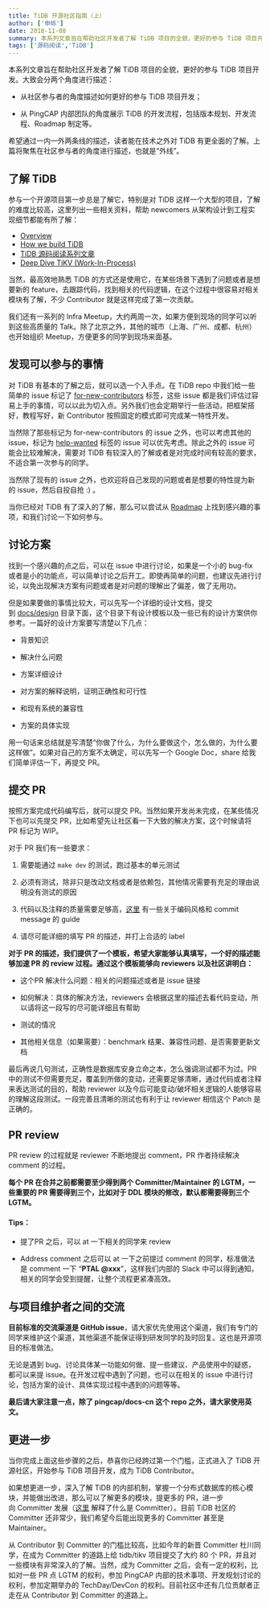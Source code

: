 ```yaml
---
title: TiDB 开源社区指南（上）
author: ['申砾']
date: 2018-11-08
summary: 本系列文章旨在帮助社区开发者了解 TiDB 项目的全貌，更好的参与 TiDB 项目开发。上篇会聚焦在社区参与者的角度，描述如何更好的参与 TiDB 项目开发。
tags: ['源码阅读','TiDB']
---
```



本系列文章旨在帮助社区开发者了解 TiDB 项目的全貌，更好的参与 TiDB 项目开发。大致会分两个角度进行描述：

* 从社区参与者的角度描述如何更好的参与 TiDB 项目开发；

* 从 PingCAP 内部团队的角度展示 TiDB 的开发流程，包括版本规划、开发流程、Roadmap 制定等。

希望通过一内一外两条线的描述，读者能在技术之外对 TiDB 有更全面的了解。上篇将聚焦在社区参与者的角度进行描述，也就是“外线”。

## 了解 TiDB

参与一个开源项目第一步总是了解它，特别是对 TiDB 这样一个大型的项目，了解的难度比较高，这里列出一些相关资料，帮助 newcomers 从架构设计到工程实现细节都能有所了解：

* [Overview](https://github.com/pingcap/docs#tidb-introduction)
* [How we build TiDB](https://pingcap.com/blog/2016-10-17-how-we-build-tidb/)
* [TiDB 源码阅读系列文章](https://pingcap.com/blog-cn/#%E6%BA%90%E7%A0%81%E9%98%85%E8%AF%BB)
* [Deep Dive TiKV (Work-In-Process)](https://tikv.github.io/deep-dive-tikv/book/)

当然，最高效地熟悉 TiDB 的方式还是使用它，在某些场景下遇到了问题或者是想要新的 feature，去跟踪代码，找到相关的代码逻辑，在这个过程中很容易对相关模块有了解，不少 Contributor 就是这样完成了第一次贡献。 

我们还有一系列的 Infra Meetup，大约两周一次，如果方便到现场的同学可以听到这些高质量的 Talk。除了北京之外，其他的城市（上海、广州、成都、杭州）也开始组织 Meetup，方便更多的同学到现场来面基。

## 发现可以参与的事情

对 TiDB 有基本的了解之后，就可以选一个入手点。在 TiDB repo 中我们给一些简单的 issue 标记了 [for-new-contributors](https://github.com/pingcap/tidb/issues?q=is%3Aissue+is%3Aopen+label%3A%22for+new+contributors%22) 标签，这些 issue 都是我们评估过容易上手的事情，可以以此为切入点。另外我们也会定期举行一些活动，把框架搭好，教程写好，新 Contributor 按照固定的模式即可完成某一特性开发。

当然除了那些标记为 for-new-contributors 的 issue 之外，也可以考虑其他的 issue，标记为 [help-wanted](https://github.com/pingcap/tidb/issues?q=is%3Aissue+is%3Aopen+label%3A%22help+wanted%22) 标签的 issue 可以优先考虑。除此之外的 issue 可能会比较难解决，需要对 TiDB 有较深入的了解或者是对完成时间有较高的要求，不适合第一次参与的同学。

当然除了现有的 issue 之外，也欢迎将自己发现的问题或者是想要的特性提为新的 issue，然后自投自抢 :) 。 

当你已经对 TiDB 有了深入的了解，那么可以尝试从 [Roadmap](https://github.com/pingcap/docs/blob/master/ROADMAP.md) 上找到感兴趣的事项，和我们讨论一下如何参与。

## 讨论方案

找到一个感兴趣的点之后，可以在 issue 中进行讨论，如果是一个小的 bug-fix 或者是小的功能点，可以简单讨论之后开工。即使再简单的问题，也建议先进行讨论，以免出现解决方案有问题或者是对问题的理解出了偏差，做了无用功。

但是如果要做的事情比较大，可以先写一个详细的设计文档，提交到 [docs/design](https://github.com/pingcap/tidb/tree/master/docs/design) 目录下面，这个目录下有设计模板以及一些已有的设计方案供你参考。一篇好的设计方案要写清楚以下几点：

*   背景知识

*   解决什么问题

*   方案详细设计

*   对方案的解释说明，证明正确性和可行性

*   和现有系统的兼容性

*   方案的具体实现 

用一句话来总结就是写清楚“你做了什么，为什么要做这个，怎么做的，为什么要这样做”。如果对自己的方案不太确定，可以先写一个 Google Doc，share 给我们简单评估一下，再提交 PR。

## 提交 PR

按照方案完成代码编写后，就可以提交 PR。当然如果开发尚未完成，在某些情况下也可以先提交 PR，比如希望先让社区看一下大致的解决方案，这个时候请将 PR 标记为 WIP。

对于 PR 我们有一些要求：

1. 需要能通过 `make dev` 的测试，跑过基本的单元测试

2. 必须有测试，除非只是改动文档或者是依赖包，其他情况需要有充足的理由说明没有测试的原因

3. 代码以及注释的质量需要足够高，[这里](https://github.com/pingcap/community/blob/master/CONTRIBUTING.md#code-style) 有一些关于编码风格和 commit message 的 guide

4. 请尽可能详细的填写 PR 的描述，并打上合适的 label

**对于 PR 的描述，我们提供了一个模板，希望大家能够认真填写，一个好的描述能够加速 PR 的 review 过程。通过这个模板能够向 reviewers 以及社区讲明白：**

* 这个PR 解决什么问题：相关的问题描述或者是 issue 链接

* 如何解决：具体的解决方法，reviewers 会根据这里的描述去看代码变动，所以请将这一段写的尽可能详细且有帮助

* 测试的情况

* 其他相关信息（如果需要）：benchmark 结果、兼容性问题、是否需要更新文档

最后再说几句测试，正确性是数据库安身立命之本，怎么强调测试都不为过。PR 中的测试不但需要充足，覆盖到所做的变动，还需要足够清晰，通过代码或者注释来表达测试的目的，帮助 reviewer 以及今后可能变动/破坏相关逻辑的人能够容易的理解这段测试。一段完善且清晰的测试也有利于让 reviewer 相信这个 Patch 是正确的。

## PR review

PR review 的过程就是 reviewer 不断地提出 comment，PR 作者持续解决 comment 的过程。

**每个 PR 在合并之前都需要至少得到两个 Committer/Maintainer 的 LGTM，一些重要的 PR 需要得到三个，比如对于 DDL 模块的修改，默认都需要得到三个 LGTM。**

#### Tips：

* 提了PR 之后，可以 at 一下相关的同学来 review

* Address comment 之后可以 at 一下之前提过 comment 的同学，标准做法是 comment 一下 “**PTAL @xxx**”，这样我们内部的 Slack 中可以得到通知，相关的同学会受到提醒，让整个流程更紧凑高效。

## 与项目维护者之间的交流

**目前标准的交流渠道是 GitHub issue**，请大家优先使用这个渠道，我们有专门的同学来维护这个渠道，其他渠道不能保证得到研发同学的及时回复。这也是开源项目的标准做法。

无论是遇到 bug、讨论具体某一功能如何做、提一些建议、产品使用中的疑惑，都可以来提 issue。在开发过程中遇到了问题，也可以在相关的 issue 中进行讨论，包括方案的设计、具体实现过程中遇到的问题等等。

**最后请大家注意一点，除了 pingcap/docs-cn 这个 repo 之外，请大家使用英文。**

## 更进一步

当你完成上面这些步骤的之后，恭喜你已经跨过第一个门槛，正式进入了 TiDB 开源社区，开始参与 TiDB 项目开发，成为 TiDB Contributor。

如果想更进一步，深入了解 TiDB 的内部机制，掌握一个分布式数据库的核心模块，并能做出改进，那么可以了解更多的模块，提更多的 PR，进一步向 Committer 发展（[这里](https://github.com/pingcap/community/blob/master/become-a-committer.md) 解释了什么是 Committer）。目前 TiDB 社区的 Committer 还非常少，我们希望今后能出现更多的 Committer 甚至是 Maintainer。

从 Contributor 到 Committer 的门槛比较高，比如今年的新晋 Committer 杜川同学，在成为 Committer 的道路上给 tidb/tikv 项目提交了大约 80 个 PR，并且对一些模块有非常深入的了解。当然，成为 Committer 之后，会有一定的权利，比如对一些 PR 点 LGTM 的权利，参加 PingCAP 内部的技术事项、开发规划讨论的权利，参加定期举办的 TechDay/DevCon 的权利。目前社区中还有几位贡献者正走在从 Contributor 到 Committer 的道路上。
